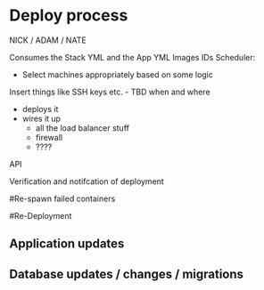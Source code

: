 # Deploy process

NICK / ADAM / NATE

Consumes the Stack YML and the App YML
Images IDs
Scheduler:
- Select machines appropriately based on some logic

Insert things like SSH keys etc. - TBD when and where
- deploys it
- wires it up
    - all the load balancer stuff
    - firewall
    - ????

API

Verification and notifcation of deployment



#Re-spawn failed containers




#Re-Deployment


## Application updates


## Database updates / changes / migrations

